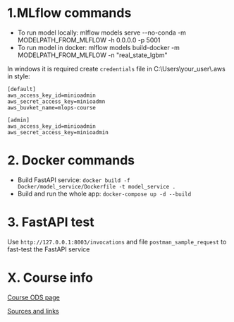 # 1.MLflow commands
- To run model locally: mlflow models serve --no-conda -m MODELPATH_FROM_MLFLOW -h 0.0.0.0 -p 5001
- To run model in docker: mlflow models build-docker -m MODELPATH_FROM_MLFLOW -n "real_state_lgbm"

In windows it is required create `credentials` file in C:\\Users\\your_user\\.aws in style:
```
[default]
aws_access_key_id=minioadmin
aws_secret_access_key=minioadmn
aws_buvket_name=mlops-course

[admin]
aws_access_key_id=minioadmin
aws_secret_access_key=minioadmin
```

# 2. Docker commands
- Build FastAPI service: `docker build -f Docker/model_service/Dockerfile -t model_service .`
- Build and run the whole app: `docker-compose up -d --build`

# 3. FastAPI test
Use `http://127.0.0.1:8003/invocations` and file `postman_sample_request` to fast-test the FastAPI service

# X. Course info

[Course ODS page](https://ods.ai/tracks/ml-in-production-spring-22)

[Sources and links](https://yandex.ru/q/article/osnovnaia_informatsiia_dlia_uchastnikov_418642d4/?utm_medium=share&utm_campaign=article)